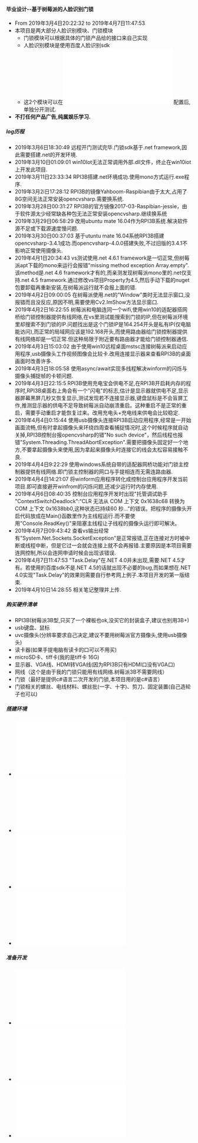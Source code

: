 #### 毕业设计--基于树莓派的人脸识别门锁
* From 2019年3月4日20:22:32 to 2019年4月7日11:47:53
* 本项目是两大部分人脸识别模块、门锁模块
    * 门锁模块可以根据具体的门锁产品给的接口来自己实现
    * 人脸识别模块是使用百度人脸识别sdk
    * 这2个模块可以在![AppConst.cs](FacialRecognitionLock/Docs/AppConst.md)配置后,单独分开测试.
* **不打任何产品广告,纯属娱乐学习.**

##### log历程
* 2019年3月6日18:30:49 远程开门测试完毕.门锁sdk基于.net framework,因此需要搭建.net的开发环境.
* 2019年3月10日01:09:01 win10Iot无法正常调用外部.dll文件，终止在win10iot上开发此项目.
* 2019年3月11日23:33:34 RPI3B搭建.net环境成功.使用mono方式运行.exe程序.
* 2019年3月2i日17:28:12 RPI3B的镜像Yahboom-Raspibian由于太大,占用了8G空间无法正常安装opencvsharp.需要换系统.
* 2019年3月28日00:31:27 RPI3B的官方镜像2017-03-Raspibian-jessie，由于软件源太少经常缺各种包无法正常安装opencvsharp.继续换系统
* 2019年3月29日06:58:29 改用ubuntu mate 16.04作为RPI3B系统.解决软件源不足或下载源速度慢问题.
* 2019年3月30日00:37:03 基于utuntu mate 16.04系统RPI3B搭建opencvsharp-3.4.1成功.而opencvsharp-4.0.0搭建失败,不过旧版的3.4.1不影响正常使用摄像头.
* 2019年4月1日20:34:43 vs测试使用.net 4.6.1 framework是一切正常,但树莓派apt下载的mono来运行会报错"missing method exception Array.empty".该method是.net 4.6 framework才有的,而亲测发现树莓派mono里的.net仅支持.net 4.5 framework.通过修改vs项目Property为4.5,然后手动下载的nuget包要卸载再重新安装,在树莓派运行就不会报上面的错.
* 2019年4月2日09:00:05 在树莓派使用.net的"Window"类时无法显示窗口,没报错而且没反应,原因不明,需要使用Cv2.ImShow方法显示窗口.
* 2019年4月2日16:22:55 树莓派和电脑连同一个wifi,使用win10的适配器搭网桥给门锁控制器提供有线网络,在vs里测试能搜索到门锁的IP,但在树莓派环境里却搜索不到门锁的IP.问题找出是这个门锁IP是164.254开头是私有IP(仅电脑能访问),而正常的局域网应该是192.168开头,而使用路由器给门锁控制器提供有线网络却是一切正常.但这种局限于附近要有路由器才能给门锁控制器通信.
* 2019年4月3日15:03:02 由于使用win10远程桌面mstsc连接树莓派来启动应用程序,usb摄像头工作视频图像会比较卡.改用连接显示器来查看RPI3B的桌面画面时改善许多.
* 2019年4月3日18:05:58 使用async/await实现多线程解决winform的闪烁与摄像头捕捉帧的卡顿问题.
* 2019年4月3日22:15:5 RPI3B使用充电宝会供电不足,在RPI3B开启耗内存的程序时,RPI3B桌面右上角会有一个"闪电"的标志,估计是显示器就供电不足,显示器屏幕黑屏几秒又恢复显示,测试发现若不连接显示器,键盘鼠标是不会盲屏工作,推测显示器的供电不足导致树莓派自动崩溃重启。这种重启不是正常的重启，需要手动重启才能恢复过来。改用充电头+充电线来供电会比较稳定.
* 2019年4月4日0:15:44 使用usb摄像头连接RPI3B启动应用程序,经常是一开始画面流畅,但有时拿起摄像头来环绕四周查看捕捉情况时,这个时候程序就自动关掉,RPI3B控制台报opencvsharp的错"No such device"，然后线程也报错"System.Threading.ThreadAbortException".需要把摄像头固定好一个地方,不要拿起摄像头来使用,因为拿起来摄像头时连接它的线会太松容易接触不良.
* 2019年4月4日9:22:29 使用windows系统自带的适配器网桥功能对门锁主控制器提供有线网络.即门锁主控制器的网口与手提相连而无需连路由器.
* 2019年4月4日14:21:07 将winform应用程序转化成控制台应用程序开发当前项目.即可直接避开winfrom的闪烁问题,还减少运行时内存使用.
* 2019年4月6日08:40:35 控制台应用程序开发时出现"托管调试助手 "ContextSwitchDeadlock":“CLR 无法从 COM 上下文 0x1638c68 转换为 COM 上下文 0x1638bb0,这种状态已持续60 秒..."的错误。把程序的摄像头开启代码放成在Main()函数里作为主线程运行.而不要使用"Console.ReadKey()"来阻塞主线程让子线程的摄像头运行即可解决。
* 2019年4月7日09:43:42 查看vs输出经常有"System.Net.Sockets.SocketException"是正常报错,正在连接对方时被中断或线程中断，但是它过一会就会连接上就不会再报错.主要原因是本项目需要连网控制,所以会连网申请时候会出现该错误.
* 2019年4月7日11:47:53 "Task.Delay"在.NET 4.0并未出现,需要.NET 4.5才有。若使用的百度sdk不是.NET 4.5的话就出现不必要的bug,而如果想在.NET 4.0实现"Task.Delay"的效果则需要自行参考网上例子.本项目开发的第一版结束.
* 2019年4月10日14:28:55 相关笔记整理并上传.

##### 购买硬件清单
* RPI3B(树莓派3B型,只买了一个裸板也ok,没买它的封装盒子,建议也别用3B+)
* usb键盘、鼠标
* uvc摄像头(分辨率要求自己决定,建议不要用树莓派官方摄像头,使用usb摄像头)
* 读卡器(如果手提电脑有读卡的口可以不用买)
* microSD卡、tiff卡(我的是tiff卡 16G)
* 显示器、VGA线、HDMI转VGA线(因为RPI3B只有HDMI口没有VGA口)
* 网线（这个是由于我的门锁只能用有线网络.树莓派3B不需要网线）
* 门锁（最好是提供c#语言二次开发的门锁,本项目用的是c#语言）
* 门锁相关的螺丝、电线材料、螺丝批(一字、十字)、剪刀、固定装置(自己造轮子也可以)

##### 搭建环境
* ![树莓派环境配置](FacialRecognitionLock/Docs/build_rpi3B.md)
* ![树莓派搭建.net环境](FacialRecognitionLock/Docs/build_dotNet.md)
* ![树莓派搭建ssh文件传输环境](FacialRecognitionLock/Docs/build_sshShell.md)
* ![树莓派搭建opencvsharp环境](FacialRecognitionLock/Docs/build_openCVSharp.md)

##### 准备开发
* ![使用vs开发、发布到树莓派环境运行](FacialRecognitionLock/Docs/build_app.md)
* ![学习并使用opencvsharp进行开发](FacialRecognitionLock/Docs/study_opencvsharp.md)
* ![学习并使用百度人脸识别sdk](FacialRecognitionLock/Docs/study_baiduFACESDK.md)

